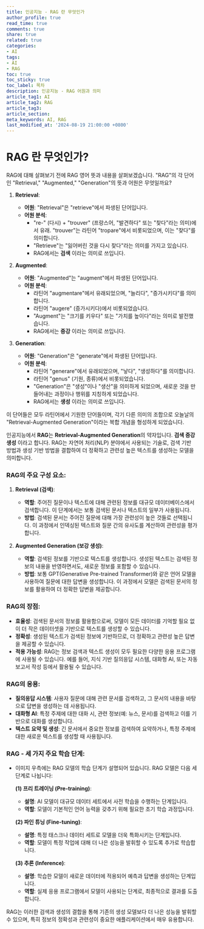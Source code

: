 ```yaml
---
title: 인공지능 - RAG 란 무엇인가
author_profile: true
read_time: true
comments: true
share: true
related: true
categories:
- AI
tags:
- AI
- RAG
toc: true
toc_sticky: true
toc_label: 목차
description: 인공지능 - RAG 어원과 의미
article_tag1: AI
article_tag2: RAG
article_tag3: 
article_section: 
meta_keywords: AI, RAG
last_modified_at: '2024-08-19 21:00:00 +0800'
---
```


# RAG 란 무엇인가?

RAG에 대해 살펴보기 전에 RAG 영어 뜻과 내용을 살펴보겠습니다. "RAG"의 각 단어인 "Retrieval," "Augmented," "Generation"의 뜻과 어원은 무엇일까요?

1. **Retrieval**:
   - **어원**: "Retrieval"은 "retrieve"에서 파생된 단어입니다.
   - **어원 분석**: 
     - "re-" (다시) + "trouver" (프랑스어, "발견하다" 또는 "찾다"라는 의미)에서 유래. "trouver"는 라틴어 "tropare"에서 비롯되었으며, 이는 "찾다"를 의미합니다.
     - "Retrieve"는 "잃어버린 것을 다시 찾다"라는 의미를 가지고 있습니다.
     - RAG에서는 **검색** 이라는 의미로 쓰입니다.

2. **Augmented**:
   - **어원**: "Augmented"는 "augment"에서 파생된 단어입니다.
   - **어원 분석**:
     - 라틴어 "augmentare"에서 유래되었으며, "늘리다", "증가시키다"를 의미합니다.
     - 라틴어 "augere" (증가시키다)에서 비롯되었습니다.
     - "Augment"는 "크기를 키우다" 또는 "가치를 높이다"라는 의미로 발전했습니다.
     - RAG에서는 **증강** 이라는 의미로 쓰입니다.

3. **Generation**:
   - **어원**: "Generation"은 "generate"에서 파생된 단어입니다.
   - **어원 분석**:
     - 라틴어 "generare"에서 유래되었으며, "낳다", "생성하다"를 의미합니다.
     - 라틴어 "genus" (기원, 종류)에서 비롯되었습니다.
     - "Generation"은 "생성"이나 "생산"을 의미하게 되었으며, 새로운 것을 만들어내는 과정이나 행위를 지칭하게 되었습니다.
     - RAG에서는 **생성** 이라는 의미로 쓰입니다.

이 단어들은 모두 라틴어에서 기원한 단어들이며, 각기 다른 의미의 조합으로 오늘날의 "Retrieval-Augmented Generation"이라는 복합 개념을 형성하게 되었습니다.


인공지능에서 **RAG**는 **Retrieval-Augmented Generation**의 약자입니다. **검색 증강 생성** 이라고 합니다. RAG는 자연어 처리(NLP) 분야에서 사용되는 기술로, 검색 기반 방법과 생성 기반 방법을 결합하여 더 정확하고 관련성 높은 텍스트를 생성하는 모델을 의미합니다.

### **RAG의 주요 구성 요소**:
1. **Retrieval (검색)**:
   - **역할**: 주어진 질문이나 텍스트에 대해 관련된 정보를 대규모 데이터베이스에서 검색합니다. 이 단계에서는 보통 검색된 문서나 텍스트의 일부가 사용됩니다.
   - **방법**: 검색된 문서는 주어진 질문에 대해 가장 관련성이 높은 것들로 선택됩니다. 이 과정에서 인덱싱된 텍스트와 질문 간의 유사도를 계산하여 관련성을 평가합니다.

2. **Augmented Generation (보강 생성)**:
   - **역할**: 검색된 정보를 기반으로 텍스트를 생성합니다. 생성된 텍스트는 검색된 정보의 내용을 반영하면서도, 새로운 정보를 포함할 수 있습니다.
   - **방법**: 보통 GPT(Generative Pre-trained Transformer)와 같은 언어 모델을 사용하여 질문에 대한 답변을 생성합니다. 이 과정에서 모델은 검색된 문서의 정보를 활용하여 더 정확한 답변을 제공합니다.

### **RAG의 장점**:
- **효율성**: 검색된 문서의 정보를 활용함으로써, 모델이 모든 데이터를 기억할 필요 없이 더 작은 데이터셋을 기반으로 텍스트를 생성할 수 있습니다.
- **정확성**: 생성된 텍스트가 검색된 정보에 기반하므로, 더 정확하고 관련성 높은 답변을 제공할 수 있습니다.
- **적용 가능성**: RAG는 정보 검색과 텍스트 생성이 모두 필요한 다양한 응용 프로그램에 사용될 수 있습니다. 예를 들어, 지식 기반 질의응답 시스템, 대화형 AI, 또는 자동 보고서 작성 등에서 활용될 수 있습니다.

### **RAG의 응용**:
- **질의응답 시스템**: 사용자 질문에 대해 관련 문서를 검색하고, 그 문서의 내용을 바탕으로 답변을 생성하는 데 사용됩니다.
- **대화형 AI**: 특정 주제에 대한 대화 시, 관련 정보(예: 뉴스, 문서)를 검색하고 이를 기반으로 대화를 생성합니다.
- **텍스트 요약 및 생성**: 긴 문서에서 중요한 정보를 검색하여 요약하거나, 특정 주제에 대한 새로운 텍스트를 생성할 때 사용됩니다.


### **RAG - 세 가지 주요 학습 단계**:

- 이미지 우측에는 RAG 모델의 학습 단계가 설명되어 있습니다. RAG 모델은 다음 세 단계로 나뉩니다:

   **(1) 프리 트레이닝 (Pre-training)**:
   - **설명**: AI 모델이 대규모 데이터 세트에서 사전 학습을 수행하는 단계입니다.
   - **역할**: 모델이 기본적인 언어 능력을 갖추기 위해 필요한 초기 학습 과정입니다.
   
   **(2) 파인 튜닝 (Fine-tuning)**:
   - **설명**: 특정 태스크나 데이터 세트로 모델을 더욱 특화시키는 단계입니다.
   - **역할**: 모델이 특정 작업에 대해 더 나은 성능을 발휘할 수 있도록 추가로 학습합니다.
   
   **(3) 추론 (Inference)**:
   - **설명**: 학습한 모델이 새로운 데이터에 적용되어 예측과 답변을 생성하는 단계입니다.
   - **역할**: 실제 응용 프로그램에서 모델이 사용되는 단계로, 최종적으로 결과를 도출합니다.


RAG는 이러한 검색과 생성의 결합을 통해 기존의 생성 모델보다 더 나은 성능을 발휘할 수 있으며, 특히 정보의 정확성과 관련성이 중요한 애플리케이션에서 매우 유용합니다.